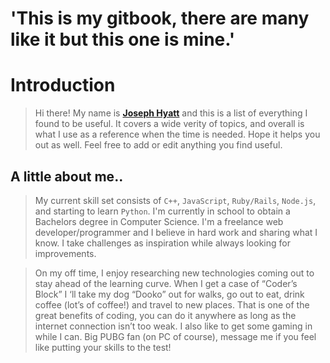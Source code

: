# 'This is my gitbook, there are many like it but this one is mine.'

# Introduction

> Hi there! My name is [**Joseph Hyatt**](https://www.josephhyatt.com) and this is a list of everything I found to be useful. It covers a wide verity of topics, and overall is what I use as a reference when the time is needed. Hope it helps you out as well. Feel free to add or edit anything you find useful.

## A little about me..

> My current skill set consists of `C++`, `JavaScript`, `Ruby/Rails`, `Node.js`, and starting to learn `Python`. I'm currently in school to obtain a Bachelors  degree in Computer Science.  I'm a freelance web developer/programmer and I believe in hard work and sharing what I know. I take challenges as inspiration while always looking for improvements.

> On my off time, I enjoy researching new technologies coming out to stay ahead of the learning curve.  When I get a case of “Coder’s Block” I ‘ll take my dog “Dooko” out for walks, go out to eat, drink coffee \(lot’s of coffee!\) and travel to new places.  That is one of the great benefits of coding, you can do it anywhere as long as the internet connection isn’t too weak.  I also like to get some gaming in while I can. Big PUBG fan \(on PC of course\), message me if you feel like putting your skills to the test!

